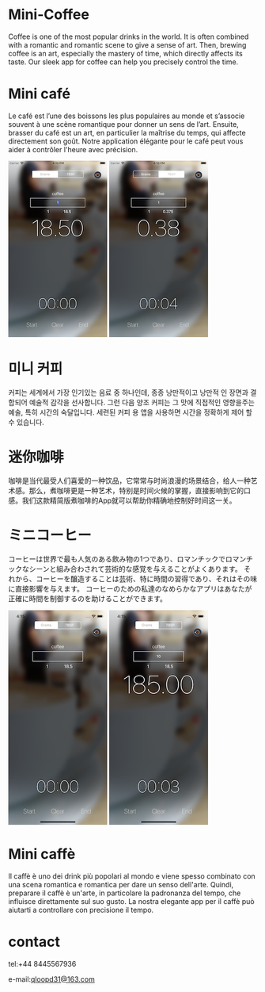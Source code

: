 # Mini-Coffee
Coffee is one of the most popular drinks in the world. It is often combined with a romantic and romantic scene to give a sense of art. Then, brewing coffee is an art, especially the mastery of time, which directly affects its taste. Our sleek app for coffee can help you precisely control the time.

# Mini café
Le café est l’une des boissons les plus populaires au monde et s’associe souvent à une scène romantique pour donner un sens de l’art. Ensuite, brasser du café est un art, en particulier la maîtrise du temps, qui affecte directement son goût. Notre application élégante pour le café peut vous aider à contrôler l'heure avec précision.

![image](https://github.com/ttvkenvin/Mini-Coffee/blob/master/1.png)
![image](https://github.com/ttvkenvin/Mini-Coffee/blob/master/2.png)
# 미니 커피
커피는 세계에서 가장 인기있는 음료 중 하나인데, 종종 낭만적이고 낭만적 인 장면과 결합되어 예술적 감각을 선사합니다. 그런 다음 양조 커피는 그 맛에 직접적인 영향을주는 예술, 특히 시간의 숙달입니다. 세련된 커피 용 앱을 사용하면 시간을 정확하게 제어 할 수 있습니다.

# 迷你咖啡
咖啡是当代最受人们喜爱的一种饮品，它常常与时尚浪漫的场景结合，给人一种艺术感。那么，煮咖啡更是一种艺术，特别是时间火候的掌握，直接影响到它的口感。我们这款精简版煮咖啡的App就可以帮助你精确地控制好时间这一关。

# ミニコーヒー
コーヒーは世界で最も人気のある飲み物の1つであり、ロマンチックでロマンチックなシーンと組み合わされて芸術的な感覚を与えることがよくあります。 それから、コーヒーを醸造することは芸術、特に時間の習得であり、それはその味に直接影響を与えます。 コーヒーのための私達のなめらかなアプリはあなたが正確に時間を制御するのを助けることができます。

![image](https://github.com/ttvkenvin/Mini-Coffee/blob/master/x1.png)
![image](https://github.com/ttvkenvin/Mini-Coffee/blob/master/x2.png)

# Mini caffè
Il caffè è uno dei drink più popolari al mondo e viene spesso combinato con una scena romantica e romantica per dare un senso dell'arte. Quindi, preparare il caffè è un'arte, in particolare la padronanza del tempo, che influisce direttamente sul suo gusto. La nostra elegante app per il caffè può aiutarti a controllare con precisione il tempo.

# contact
tel:+44 8445567936

e-mail:qloopd31@163.com
